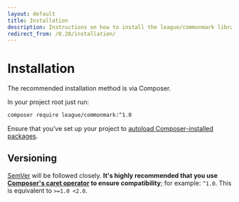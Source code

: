 ```yaml
---
layout: default
title: Installation
description: Instructions on how to install the league/commonmark library
redirect_from: /0.20/installation/
---
```


# Installation

The recommended installation method is via Composer.

In your project root just run:

```bash
composer require league/commonmark:^1.0
```

Ensure that you’ve set up your project to [autoload Composer-installed packages](https://getcomposer.org/doc/01-basic-usage.md#autoloading).

## Versioning

[SemVer](http://semver.org/) will be followed closely.  **It's highly recommended that you use [Composer's caret operator](https://getcomposer.org/doc/articles/versions.md#caret-version-range-) to ensure compatibility**; for example: `^1.0`.  This is equivalent to `>=1.0 <2.0`.

